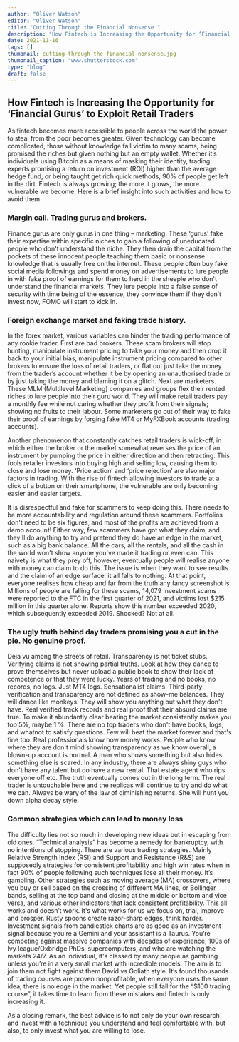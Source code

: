 ```yaml
---
author: "Oliver Watson"
editor: "Oliver Watson"
title: "Cutting Through the Financial Nonsense "
description: "How Fintech is Increasing the Opportunity for ‘Financial Gurus’ to Exploit Retail Traders"
date: 2021-11-16
tags: []
thumbnail: cutting-through-the-financial-nonsense.jpg
thumbnail_caption: "www.shutterstock.com"
type: "blog"
draft: false
---
```


## How Fintech is Increasing the Opportunity for ‘Financial Gurus’ to Exploit Retail Traders 

As fintech becomes more accessible to people across the world the power to steal from the poor becomes greater. Given technology can become complicated, those without knowledge fall victim to many scams, being promised the riches but given nothing but an empty wallet. Whether it’s individuals using Bitcoin as a means of masking their identity, trading experts promising a return on investment (ROI) higher than the average hedge fund, or being taught get rich quick methods, 90% of people get left in the dirt. Fintech is always growing; the more it grows, the more vulnerable we become. Here is a brief insight into such activities and how to avoid them. 

### Margin call. Trading gurus and brokers. 

Finance gurus are only gurus in one thing – marketing. These ‘gurus’ fake their expertise within specific niches to gain a following of uneducated people who don't understand the niche. They then drain the capital from the pockets of these innocent people teaching them basic or nonsense knowledge that is usually free on the internet. These people often buy fake social media followings and spend money on advertisements to lure people in with fake proof of earnings for them to herd in the sheeple who don't understand the financial markets. They lure people into a false sense of security with time being of the essence, they convince them if they don’t invest now, FOMO will start to kick in.

### Foreign exchange market and faking trade history. 

In the forex market, various variables can hinder the trading performance of any rookie trader. First are bad brokers. These scam brokers will stop hunting, manipulate instrument pricing to take your money and then drop it back to your initial bias, manipulate instrument pricing compared to other brokers to ensure the loss of retail traders, or flat out just take the money from the trader’s account whether it be by opening an unauthorised trade or by just taking the money and blaming it on a glitch. Next are marketers. These MLM (Multilevel Marketing) companies and groups flex their rented riches to lure people into their guru world. They will make retail traders pay a monthly fee while not caring whether they profit from their signals; showing no fruits to their labour. Some marketers go out of their way to fake their proof of earnings by forging fake MT4 or MyFXBook accounts (trading accounts). 

Another phenomenon that constantly catches retail traders is wick-off, in which either the broker or the market somewhat reverses the price of an instrument by pumping the price in either direction and then retracting. This fools retailer investors into buying high and selling low, causing them to close and lose money. ‘Price action’ and ‘price rejection’ are also major factors in trading. With the rise of fintech allowing investors to trade at a click of a button on their smartphone, the vulnerable are only becoming easier and easier targets. 

It is disrespectful and fake for scammers to keep doing this. There needs to be more accountability and regulation around these scammers. Portfolios don't need to be six figures, and most of the profits are achieved from a demo account! Either way, few scammers have got what they claim, and they'll do anything to try and pretend they do have an edge in the market, such as a big bank balance. All the cars, all the rentals, and all the cash in the world won't show anyone you've made it trading or even can. This naivety is what they prey off, however, eventually people will realise anyone with money can claim to do this. The issue is when they want to see results and the claim of an edge surface: it all falls to nothing. At that point, everyone realises how cheap and far from the truth any fancy screenshot is. Millions of people are falling for these scams, 14,079 investment scams were reported to the FTC in the first quarter of 2021, and victims lost $215 million in this quarter alone. Reports show this number exceeded 2020, which subsequently exceeded 2019. Shocked? Not at all.

### The ugly truth behind day traders promising you a cut in the pie. No genuine proof. 

Deja vu among the streets of retail. Transparency is not ticket stubs. Verifying claims is not showing partial truths. Look at how they dance to prove themselves but never upload a public book to show their lack of competence or that they were lucky. Years of trading and no books, no records, no logs. Just MT4 logs. Sensationalist claims. Third-party verification and transparency are not defined as show-me balances. They will dance like monkeys. They will show you anything but what they don't have. Real verified track records and real proof that their absurd claims are true. To make it abundantly clear beating the market consistently makes you top 5%, maybe 1 %. There are no top traders who don't have books, logs, and whatnot to satisfy questions. Few will beat the market forever and that's fine too. Real professionals know how money works. People who know where they are don't mind showing transparency as we know overall, a blown-up account is normal. A man who shows something but also hides something else is scared. In any industry, there are always shiny guys who don't have any talent but do have a new rental. That estate agent who rips everyone off etc. The truth eventually comes out in the long term. The real trader is untouchable here and the replicas will continue to try and do what we can. Always be wary of the law of diminishing returns. She will hunt you down alpha decay style. 


### Common strategies which can lead to money loss 

The difficulty lies not so much in developing new ideas but in escaping from old ones. “Technical analysis” has become a remedy for bankruptcy, with no intentions of stopping.
There are various trading strategies. Mainly Relative Strength Index (RSI) and Support and Resistance (R&S) are supposedly strategies for consistent profitability and high win rates when in fact 90% of people following such techniques lose all their money. It’s gambling. Other strategies such as moving average (MA) crossovers, where you buy or sell based on the crossing of different MA lines, or Bollinger bands, selling at the top band and closing at the middle or bottom and vice versa, and various other indicators that lack consistent profitability. This all works and doesn’t work. It's what works for us we focus on, trial, improve and prosper. Rusty spoons create razor-sharp edges, think harder. Investment signals from candlestick charts are as good as an investment signal because you’re a Gemini and your assistant is a Taurus. You’re competing against massive companies with decades of experience, 100s of Ivy league/Oxbridge PhDs, supercomputers, and who are watching the markets 24/7. As an individual, it's classed by many people as gambling unless you’re in a very small market with incredible models. The aim is to join them not fight against them David vs Goliath style. It’s found thousands of trading courses are proven nonprofitable, when everyone uses the same idea, there is no edge in the market. Yet people still fall for the “$100 trading course”, it takes time to learn from these mistakes and fintech is only increasing it. 

As a closing remark, the best advice is to not only do your own research and invest with a technique you understand and feel comfortable with, but also, to only invest what you are willing to lose. 
